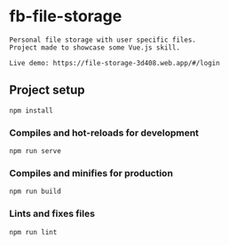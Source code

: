 # fb-file-storage
```
Personal file storage with user specific files.
Project made to showcase some Vue.js skill.

Live demo: https://file-storage-3d408.web.app/#/login
```
## Project setup
```
npm install
```

### Compiles and hot-reloads for development
```
npm run serve
```

### Compiles and minifies for production
```
npm run build
```

### Lints and fixes files
```
npm run lint
```
